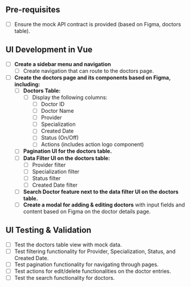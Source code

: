 ## Pre-requisites
- [ ] Ensure the mock API contract is provided (based on Figma, doctors table).

## UI Development in Vue
- [ ] **Create a sidebar menu and navigation**
  - [ ] Create navigation that can route to the doctors page.

- [ ] **Create the doctors page and its components based on Figma, including:**
  - [ ] **Doctors Table:**
    - [ ] Display the following columns:
      - [ ] Doctor ID
      - [ ] Doctor Name
      - [ ] Provider
      - [ ] Specialization
      - [ ] Created Date
      - [ ] Status (On/Off)
      - [ ] Actions (includes action logo component)
  - [ ] **Pagination UI for the doctors table.**
  - [ ] **Data Filter UI on the doctors table:**
    - [ ] Provider filter
    - [ ] Specialization filter
    - [ ] Status filter
    - [ ] Created Date filter
  - [ ] **Search Doctor feature next to the data filter UI on the doctors table.**
  - [ ] **Create a modal for adding & editing doctors** with input fields and content based on Figma on the doctor details page.

## UI Testing & Validation
- [ ] Test the doctors table view with mock data.
- [ ] Test filtering functionality for Provider, Specialization, Status, and Created Date.
- [ ] Test pagination functionality for navigating through pages.
- [ ] Test actions for edit/delete functionalities on the doctor entries.
- [ ] Test the search functionality for doctors.